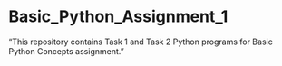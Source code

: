 # Basic_Python_Assignment_1
“This repository contains Task 1 and Task 2 Python programs for Basic Python Concepts assignment.”
